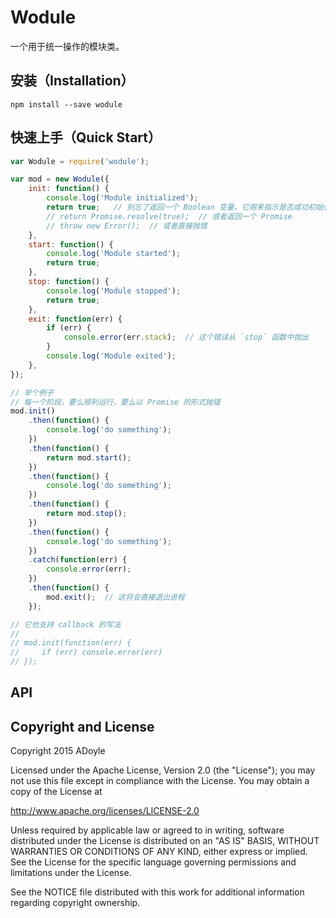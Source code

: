 # Wodule

一个用于统一操作的模块类。

## 安装（Installation）

`npm install --save wodule`

## 快速上手（Quick Start）

```js
var Wodule = require('wodule');

var mod = new Wodule({
    init: function() {
        console.log('Module initialized');
        return true;   // 别忘了返回一个 Boolean 变量，它用来指示是否成功初始化。
        // return Promise.resolve(true);  // 或者返回一个 Promise
        // throw new Error();  // 或者直接抛错
    },
    start: function() {
        console.log('Module started');
        return true;
    },
    stop: function() {
        console.log('Module stopped');
        return true;
    },
    exit: function(err) {
        if (err) {
            console.error(err.stack);  // 这个错误从 `stop` 函数中抛出
        }
        console.log('Module exited');
    },
});

// 举个例子
// 每一个阶段，要么顺利运行，要么以 Promise 的形式抛错
mod.init()
    .then(function() {
        console.log('do something');
    })
    .then(function() {
        return mod.start();
    })
    .then(function() {
        console.log('do something');
    })
    .then(function() {
        return mod.stop();
    })
    .then(function() {
        console.log('do something');
    })
    .catch(function(err) {
        console.error(err);
    })
    .then(function() {
        mod.exit();  // 这将会直接退出进程
    });

// 它也支持 callback 的写法
//
// mod.init(function(err) {
//     if (err) console.error(err)
// });
```


## API

## Copyright and License

Copyright 2015 ADoyle

Licensed under the Apache License, Version 2.0 (the "License"); you may not use this file except in compliance with the License.
You may obtain a copy of the License at

   http://www.apache.org/licenses/LICENSE-2.0

Unless required by applicable law or agreed to in writing, software distributed under the License is distributed on an "AS IS" BASIS, WITHOUT WARRANTIES OR CONDITIONS OF ANY KIND, either express or implied.
See the License for the specific language governing permissions and limitations under the License.

See the NOTICE file distributed with this work for additional information regarding copyright ownership.
